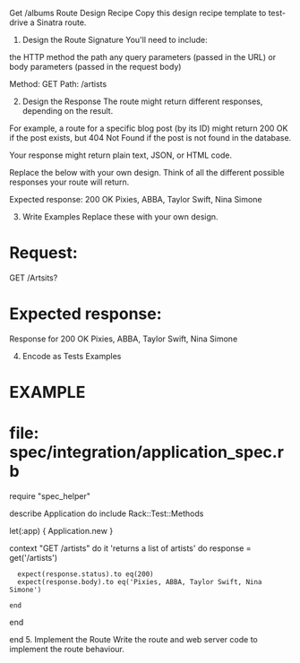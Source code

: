 Get /albums Route Design Recipe
Copy this design recipe template to test-drive a Sinatra route.

1. Design the Route Signature
You'll need to include:

the HTTP method
the path
any query parameters (passed in the URL)
or body parameters (passed in the request body)

Method: GET
Path: /artists

2. Design the Response
The route might return different responses, depending on the result.

For example, a route for a specific blog post (by its ID) might return 200 OK if the post exists, but 404 Not Found if the post is not found in the database.

Your response might return plain text, JSON, or HTML code.

Replace the below with your own design. Think of all the different possible responses your route will return.

Expected response: 200 OK
Pixies, ABBA, Taylor Swift, Nina Simone

3. Write Examples
Replace these with your own design.

# Request:

GET /Artsits?

# Expected response:

Response for 200 OK
Pixies, ABBA, Taylor Swift, Nina Simone

4. Encode as Tests Examples
# EXAMPLE
# file: spec/integration/application_spec.rb

require "spec_helper"

describe Application do
  include Rack::Test::Methods

  let(:app) { Application.new }

  context "GET /artists" do
    it 'returns a list of artists' do
      response = get('/artists')

      expect(response.status).to eq(200)
      expect(response.body).to eq('Pixies, ABBA, Taylor Swift, Nina Simone')

    end
  end

end
5. Implement the Route
Write the route and web server code to implement the route behaviour.
